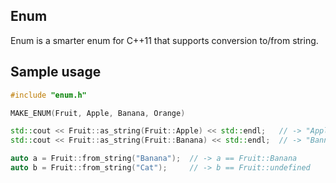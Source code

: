 Enum
----
Enum is a smarter enum for C++11 that supports conversion to/from string.

Sample usage
------------

```c++
#include "enum.h"

MAKE_ENUM(Fruit, Apple, Banana, Orange)

std::cout << Fruit::as_string(Fruit::Apple) << std::endl;   // -> "Apple"
std::cout << Fruit::as_string(Fruit::Banana) << std::endl;  // -> "Banna"

auto a = Fruit::from_string("Banana");  // -> a == Fruit::Banana
auto b = Fruit::from_string("Cat");     // -> b == Fruit::undefined
```

